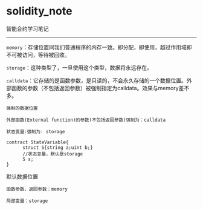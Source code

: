 # solidity_note
智能合约学习笔记

---- 

`memory`：存储位置同我们普通程序的内存一致。即分配，即使用，越过作用域即不可被访问，等待被回收。


`storage`：这种类型了，一旦使用这个类型，数据将永远存在。


`calldata`：它存储的是函数参数，是只读的，不会永久存储的一个数据位置。外部函数的参数（不包括返回参数）被强制指定为calldata。效果与memory差不多。

    强制的数据位置
    
    外部函数(External function)的参数(不包括返回参数)强制为：calldata
    
    状态变量:强制为: storage

```pragma solidity ^0.4.0;
contract StateVariable{
      struct S{string a;uint b;}
      //状态变量，默认是storage
      S s;
}
```
默认数据位置

    函数参数，返回参数：memory
    
    局部变量：storage
